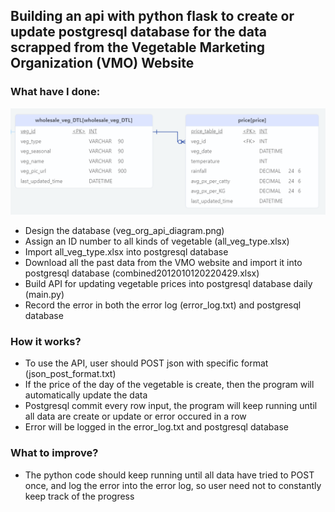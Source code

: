 ## Building an api with python flask to create or update postgresql database for the data scrapped from the Vegetable Marketing Organization (VMO) Website


### What have I done:
![veg_org_api_diagram](https://raw.githubusercontent.com/yuchilampython/Practise-Projects/main/veg_org_api%20with%20PostgreSQL/veg_org_api_diagram.PNG)
- Design the database (veg_org_api_diagram.png)
- Assign an ID number to all kinds of vegetable (all_veg_type.xlsx)
- Import all_veg_type.xlsx into postgresql database
- Download all the past data from the VMO website and import it into postgresql database (combined2012010120220429.xlsx)
- Build API for updating vegetable prices into postgresql database daily (main.py)
- Record the error in both the error log (error_log.txt) and postgresql database


### How it works?
- To use the API, user should POST json with specific format (json_post_format.txt)
- If the price of the day of the vegetable is create, then the program will automatically update the data
- Postgresql commit every row input, the program will keep running until all data are create or update or error occured in a row
- Error will be logged in the error_log.txt and postgresql database


### What to improve?
- The python code should keep running until all data have tried to POST once, and log the error into the error log, so user need not to constantly keep track of the progress
